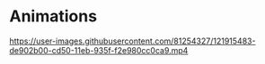 # Animations


https://user-images.githubusercontent.com/81254327/121915483-de902b00-cd50-11eb-935f-f2e980cc0ca9.mp4
